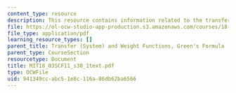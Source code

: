```yaml
---
content_type: resource
description: This resource contains information related to the transfer function.
file: https://ol-ocw-studio-app-production.s3.amazonaws.com/courses/18-03sc-differential-equations-fall-2011/941349ccabc51e8c116a86db62ba6566_MIT18_03SCF11_s30_1text.pdf
file_type: application/pdf
learning_resource_types: []
parent_title: Transfer (System) and Weight Functions, Green's Formula
parent_type: CourseSection
resourcetype: Document
title: MIT18_03SCF11_s30_1text.pdf
type: OCWFile
uid: 941349cc-abc5-1e8c-116a-86db62ba6566
---
```

